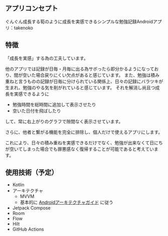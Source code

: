 ## アプリコンセプト
ぐんぐん成長する筍のように成長を実感できるシンプルな勉強記録Androidアプリ：takenoko

## 特徴

「成長を実感」する為の工夫しています。

他のアプリでは記録が日毎・月毎に出る為サボったら即分かるようになっており、間が空いた場合戻りにくい欠点があると感じています。
また、勉強は積み重ねと言うものの記録が日毎に分けられている関係上、日々の記録にバラツキが生まれ、勉強のやる気を削がれていると感じています。
それを解消し尚且つ成長を実感できるように

- 勉強時間を総時間に追加して表示させたり
- 空いた日付を飛ばしたり

して、常に右上がりのグラフで隙間なく表示させています。

さらに、他者と繋がる機能を完全に排除し、個人だけで使えるアプリにします。


これにより、日々の積み重ねを実感できるだけでなく、勉強が出来なくて日にちが空いてしまった場合でも罪悪感なく復帰することが可能であると考えています。

## 使用技術（予定）

- Kotlin
- アーキテクチャ
  - MVVM
  - 基本的に [Androidアーキテクチャガイド](https://developer.android.com/topic/architecture) に従う
- Jetpack Compose
- Room
- Flow
- Hilt
- GitHub Actions

